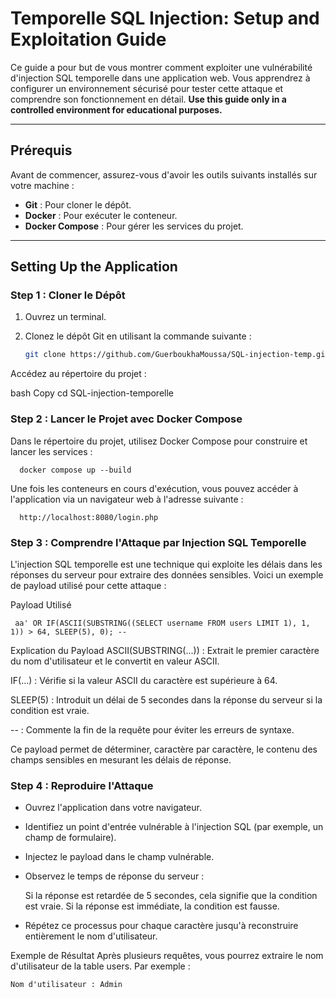 
# Temporelle SQL Injection: Setup and Exploitation Guide

Ce guide a pour but de vous montrer comment exploiter une vulnérabilité d'injection SQL temporelle dans une application web. Vous apprendrez à configurer un environnement sécurisé pour tester cette attaque et comprendre son fonctionnement en détail. **Use this guide only in a controlled environment for educational purposes.**

---

## Prérequis

Avant de commencer, assurez-vous d'avoir les outils suivants installés sur votre machine :

- **Git** : Pour cloner le dépôt.
- **Docker** : Pour exécuter le conteneur.
- **Docker Compose** : Pour gérer les services du projet.

---

## Setting Up the Application
### Step 1 : Cloner le Dépôt

1. Ouvrez un terminal.
2. Clonez le dépôt Git en utilisant la commande suivante :

   ```bash
   git clone https://github.com/GuerboukhaMoussa/SQL-injection-temp.git
Accédez au répertoire du projet :

bash
Copy
cd SQL-injection-temporelle
### Step 2 : Lancer le Projet avec Docker Compose
  Dans le répertoire du projet, utilisez Docker Compose pour construire et lancer les services :
  
      docker compose up --build

Une fois les conteneurs en cours d'exécution, vous pouvez accéder à l'application via un navigateur web à l'adresse suivante :

      http://localhost:8080/login.php
### Step 3 : Comprendre l'Attaque par Injection SQL Temporelle
L'injection SQL temporelle est une technique qui exploite les délais dans les réponses du serveur pour extraire des données sensibles. Voici un exemple de payload utilisé pour cette attaque :

Payload Utilisé
      
     aa' OR IF(ASCII(SUBSTRING((SELECT username FROM users LIMIT 1), 1, 1)) > 64, SLEEP(5), 0); --

Explication du Payload
ASCII(SUBSTRING(...)) : Extrait le premier caractère du nom d'utilisateur et le convertit en valeur ASCII.

IF(...) : Vérifie si la valeur ASCII du caractère est supérieure à 64.

SLEEP(5) : Introduit un délai de 5 secondes dans la réponse du serveur si la condition est vraie.

-- : Commente la fin de la requête pour éviter les erreurs de syntaxe.

Ce payload permet de déterminer, caractère par caractère, le contenu des champs sensibles en mesurant les délais de réponse.

### Step 4 : Reproduire l'Attaque
-   Ouvrez l'application dans votre navigateur.

-   Identifiez un point d'entrée vulnérable à l'injection SQL (par exemple, un champ de formulaire).

-   Injectez le payload dans le champ vulnérable.

-   Observez le temps de réponse du serveur :

      Si la réponse est retardée de 5 secondes, cela signifie que la condition est vraie.
      Si la réponse est immédiate, la condition est fausse.

-   Répétez ce processus pour chaque caractère jusqu'à reconstruire entièrement le nom d'utilisateur.

Exemple de Résultat
  Après plusieurs requêtes, vous pourrez extraire le nom d'utilisateur de la table users. Par exemple :

    Nom d'utilisateur : Admin
